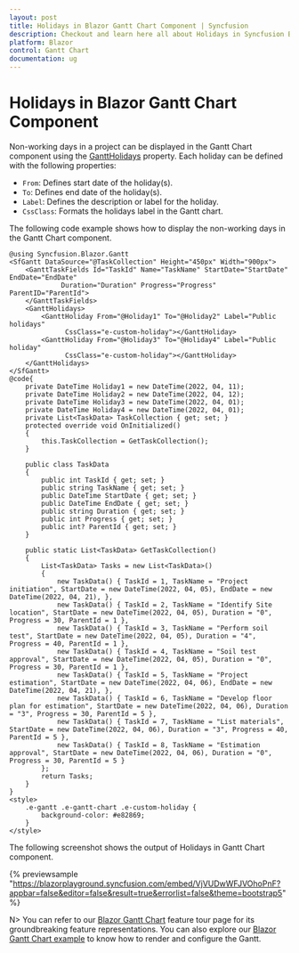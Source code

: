 ```yaml
---
layout: post
title: Holidays in Blazor Gantt Chart Component | Syncfusion
description: Checkout and learn here all about Holidays in Syncfusion Blazor Gantt Chart component and much more.
platform: Blazor
control: Gantt Chart
documentation: ug
---
```


# Holidays in Blazor Gantt Chart Component

Non-working days in a project can be displayed in the Gantt Chart component using the [GanttHolidays](https://help.syncfusion.com/cr/blazor/Syncfusion.Blazor.Gantt.GanttHolidays.html) property. Each holiday can be defined with the following properties:

* `From`: Defines start date of the holiday(s).
* `To`: Defines end date of the holiday(s).
* `Label`: Defines the description or label for the holiday.
* `CssClass`: Formats the holidays label in the Gantt chart.

The following code example shows how to display the non-working days in the Gantt Chart component.

```cshtml
@using Syncfusion.Blazor.Gantt
<SfGantt DataSource="@TaskCollection" Height="450px" Width="900px">
    <GanttTaskFields Id="TaskId" Name="TaskName" StartDate="StartDate" EndDate="EndDate"
             Duration="Duration" Progress="Progress" ParentID="ParentId">
    </GanttTaskFields>
    <GanttHolidays>
        <GanttHoliday From="@Holiday1" To="@Holiday2" Label="Public holidays"
              CssClass="e-custom-holiday"></GanttHoliday>
        <GanttHoliday From="@Holiday3" To="@Holiday4" Label="Public holiday"
              CssClass="e-custom-holiday"></GanttHoliday>
    </GanttHolidays>
</SfGantt>
@code{
    private DateTime Holiday1 = new DateTime(2022, 04, 11);
    private DateTime Holiday2 = new DateTime(2022, 04, 12);
    private DateTime Holiday3 = new DateTime(2022, 04, 01);
    private DateTime Holiday4 = new DateTime(2022, 04, 01);
    private List<TaskData> TaskCollection { get; set; }
    protected override void OnInitialized()
    {
        this.TaskCollection = GetTaskCollection();
    }

    public class TaskData
    {
        public int TaskId { get; set; }
        public string TaskName { get; set; }
        public DateTime StartDate { get; set; }
        public DateTime EndDate { get; set; }
        public string Duration { get; set; }
        public int Progress { get; set; }
        public int? ParentId { get; set; }
    }

    public static List<TaskData> GetTaskCollection()
    {
        List<TaskData> Tasks = new List<TaskData>()
        {
            new TaskData() { TaskId = 1, TaskName = "Project initiation", StartDate = new DateTime(2022, 04, 05), EndDate = new DateTime(2022, 04, 21), },
            new TaskData() { TaskId = 2, TaskName = "Identify Site location", StartDate = new DateTime(2022, 04, 05), Duration = "0", Progress = 30, ParentId = 1 },
            new TaskData() { TaskId = 3, TaskName = "Perform soil test", StartDate = new DateTime(2022, 04, 05), Duration = "4", Progress = 40, ParentId = 1 },
            new TaskData() { TaskId = 4, TaskName = "Soil test approval", StartDate = new DateTime(2022, 04, 05), Duration = "0", Progress = 30, ParentId = 1 },
            new TaskData() { TaskId = 5, TaskName = "Project estimation", StartDate = new DateTime(2022, 04, 06), EndDate = new DateTime(2022, 04, 21), },
            new TaskData() { TaskId = 6, TaskName = "Develop floor plan for estimation", StartDate = new DateTime(2022, 04, 06), Duration = "3", Progress = 30, ParentId = 5 },
            new TaskData() { TaskId = 7, TaskName = "List materials", StartDate = new DateTime(2022, 04, 06), Duration = "3", Progress = 40, ParentId = 5 },
            new TaskData() { TaskId = 8, TaskName = "Estimation approval", StartDate = new DateTime(2022, 04, 06), Duration = "0", Progress = 30, ParentId = 5 }
        };
        return Tasks;
    }
}
<style>
    .e-gantt .e-gantt-chart .e-custom-holiday {
        background-color: #e82869;
    }
</style>
```

The following screenshot shows the output of Holidays in Gantt Chart component.

{% previewsample "https://blazorplayground.syncfusion.com/embed/VjVUDwWFJVOhoPnF?appbar=false&editor=false&result=true&errorlist=false&theme=bootstrap5" %}

N> You can refer to our [Blazor Gantt Chart](https://www.syncfusion.com/blazor-components/blazor-gantt-chart) feature tour page for its groundbreaking feature representations. You can also explore our [Blazor Gantt Chart example](https://blazor.syncfusion.com/demos/gantt-chart/default-functionalities) to know how to render and configure the Gantt.